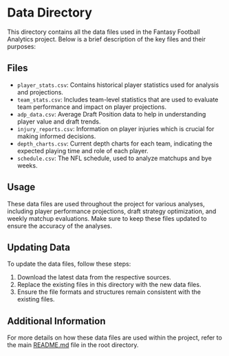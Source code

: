 # Data Directory

This directory contains all the data files used in the Fantasy Football Analytics project. Below is a brief description of the key files and their purposes:

## Files

- `player_stats.csv`: Contains historical player statistics used for analysis and projections.
- `team_stats.csv`: Includes team-level statistics that are used to evaluate team performance and impact on player projections.
- `adp_data.csv`: Average Draft Position data to help in understanding player value and draft trends.
- `injury_reports.csv`: Information on player injuries which is crucial for making informed decisions.
- `depth_charts.csv`: Current depth charts for each team, indicating the expected playing time and role of each player.
- `schedule.csv`: The NFL schedule, used to analyze matchups and bye weeks.

## Usage

These data files are used throughout the project for various analyses, including player performance projections, draft strategy optimization, and weekly matchup evaluations. Make sure to keep these files updated to ensure the accuracy of the analyses.

## Updating Data

To update the data files, follow these steps:
1. Download the latest data from the respective sources.
2. Replace the existing files in this directory with the new data files.
3. Ensure the file formats and structures remain consistent with the existing files.

## Additional Information

For more details on how these data files are used within the project, refer to the main [README.md](../README.md) file in the root directory.
